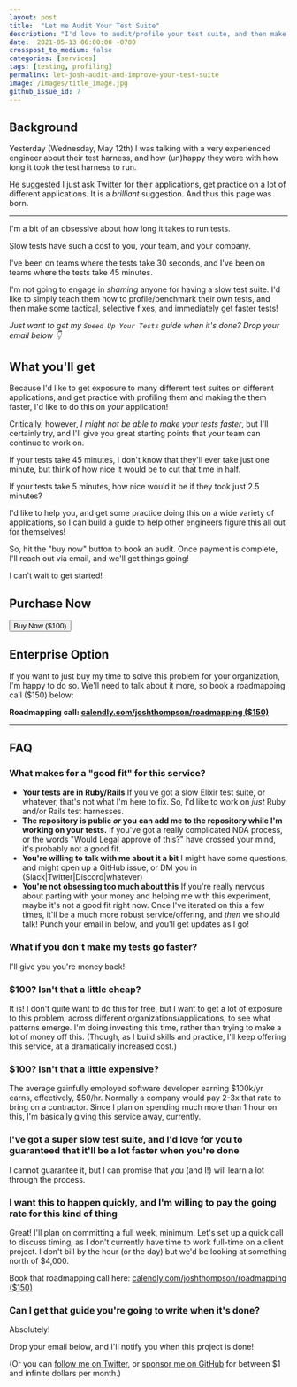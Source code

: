 ```yaml
---
layout: post
title:  "Let me Audit Your Test Suite"
description: "I'd love to audit/profile your test suite, and then make it faster!"
date:  2021-05-13 06:00:00 -0700
crosspost_to_medium: false
categories: [services]
tags: [testing, profiling]
permalink: let-josh-audit-and-improve-your-test-suite
image: /images/title_image.jpg
github_issue_id: 7
---
```


## Background

Yesterday (Wednesday, May 12th) I was talking with a very experienced engineer about their test harness, and how (un)happy they were with how long it took the test harness to run.

He suggested I just ask Twitter for their applications, get practice on a lot of different applications. It is a _brilliant_ suggestion. And thus this page was born.

---------------------

I'm a bit of an obsessive about how long it takes to run tests.

Slow tests have such a cost to you, your team, and your company.

I've been on teams where the tests take 30 seconds, and I've been on teams where the tests take 45 minutes.

I'm not going to engage in _shaming_ anyone for having a slow test suite. I'd like to simply teach them how to profile/benchmark their own tests, and then make some tactical, selective fixes, and immediately get faster tests!

_Just want to get my `Speed Up Your Tests` guide when it's done? Drop your email below 👇_

<script async data-uid="518bab5f60" src="https://josh-thompson.ck.page/518bab5f60/index.js"></script>

## What you'll get

Because I'd like to get exposure to many different test suites on different applications, and get practice with profiling them and making the them faster, I'd like to do this on _your_ application! 

Critically, however, _I might not be able to make your tests faster_, but I'll certainly try, and I'll give you great starting points that your team can continue to work on. 

If your tests take 45 minutes, I don't know that they'll ever take just one minute, but think of how nice it would be to cut that time in half.

If your tests take 5 minutes, how nice would it be if they took just 2.5 minutes?

I'd like to help you, and get some practice doing this on a wide variety of applications, so I can build a guide to help other engineers figure this all out for themselves!

So, hit the "buy now" button to book an audit. Once payment is complete, I'll reach out via email, and we'll get things going!

I can't wait to get started!

## Purchase Now

<!-- Load Stripe.js on your website. -->
<script src="https://js.stripe.com/v3"></script>

<div class="stripe_button_container">
<!-- Create a button that your customers click to complete their purchase. Customize the styling to suit your branding. -->
  <button class="stripe_button"
    id="checkout-button-sku_JTcq1iheI2La2N"
    role="link"
    type="button">
    Buy Now ($100)
  </button>
</div>
<div id="error-message"></div>

<script>
(function() {
  var stripe = Stripe('pk_live_sPYviTcMAWXUxiZKnVtA1zW300d6I1ltcW');

  var checkoutButton = document.getElementById('checkout-button-sku_JTcq1iheI2La2N');
  checkoutButton.addEventListener('click', function () {
    /*
     * When the customer clicks on the button, redirect
     * them to Checkout.
     */
    stripe.redirectToCheckout({
      lineItems: [{price: 'sku_JTcq1iheI2La2N', quantity: 1}],
      mode: 'payment',
      /*
       * Do not rely on the redirect to the successUrl for fulfilling
       * purchases, customers may not always reach the success_url after
       * a successful payment.
       * Instead use one of the strategies described in
       * https://stripe.com/docs/payments/checkout/fulfill-orders
       */
      successUrl: window.location.protocol + '//intermediateruby.com/success',
      cancelUrl: window.location.protocol + '//intermediateruby.com/canceled',
    })
    .then(function (result) {
      if (result.error) {
        /*
         * If `redirectToCheckout` fails due to a browser or network
         * error, display the localized error message to your customer.
         */
        var displayError = document.getElementById('error-message');
        displayError.textContent = result.error.message;
      }
    });
  });
})();
</script>

## Enterprise Option

If you want to just buy my time to solve this problem for your organization, I'm happy to do so. We'll need to talk about it more, so book a roadmapping call ($150) below:

**Roadmapping call: [calendly.com/joshthompson/roadmapping ($150)](https://calendly.com/joshthompson/roadmapping)**

--------------------

## FAQ

### What makes for a "good fit" for this service?

- **Your tests are in Ruby/Rails** If you've got a slow Elixir test suite, or whatever, that's not what I'm here to fix. So, I'd like to work on _just_ Ruby and/or Rails test harnesses.
- **The repository is public _or_ you can add me to the repository while I'm working on your tests.** If you've got a really complicated NDA process, or the words "Would Legal approve of this?" have crossed your mind, it's probably not a good fit.
- **You're willing to talk with me about it a bit** I might have some questions, and might open up a GitHub issue, or DM you in (Slack|Twitter|Discord|whatever)
- **You're not obsessing too much about this** If you're really nervous about parting with your money and helping me with this experiment, maybe it's not a good fit right now. Once I've iterated on this a few times, it'll be a much more robust service/offering, and _then_ we should talk! Punch your email in below, and you'll get updates as I go!

<script async data-uid="518bab5f60" src="https://josh-thompson.ck.page/518bab5f60/index.js"></script>


### What if you don't make my tests go faster?

I'll give you you're money back!

### $100? Isn't that a little cheap?

It is! I don't quite want to do this for free, but I want to get a lot of exposure to this problem, across different organizations/applications, to see what patterns emerge. I'm doing investing this time, rather than trying to make a lot of money off this. (Though, as I build skills and practice, I'll keep offering this service, at a dramatically increased cost.)

### $100? Isn't that a little expensive?

The average gainfully employed software developer earning $100k/yr earns, effectively, $50/hr. Normally a company would pay 2-3x that rate to bring on a contractor. Since I plan on spending much more than 1 hour on this, I'm basically giving this service away, currently.

### I've got a super slow test suite, and I'd love for you to guaranteed that it'll be a lot faster when you're done

I cannot guarantee it, but I can promise that you (and I!) will learn a lot through the process. 

### I want this to happen quickly, and I'm willing to pay the going rate for this kind of thing

Great! I'll plan on committing a full week, minimum. Let's set up a quick call to discuss timing, as I don't currently have time to work full-time on a client project. I don't bill by the hour (or the day) but we'd be looking at something north of $4,000. 

Book that roadmapping call here: [calendly.com/joshthompson/roadmapping ($150)](https://calendly.com/joshthompson/roadmapping)

### Can I get that guide you're going to write when it's done?

Absolutely!

Drop your email below, and I'll notify you when this project is done!

<script async data-uid="518bab5f60" src="https://josh-thompson.ck.page/518bab5f60/index.js"></script>

(Or you can [follow me on Twitter](https://twitter.com/josh_works), or [sponsor me on GitHub](https://github.com/sponsors/josh-works) for between $1 and infinite dollars per month.)